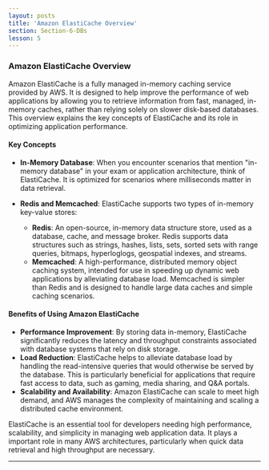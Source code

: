 ```yaml
---
layout: posts
title: 'Amazon ElastiCache Overview'
section: Section-6-DBs
lesson: 5
---
```


### Amazon ElastiCache Overview

Amazon ElastiCache is a fully managed in-memory caching service provided by AWS. It is designed to help improve the performance of web applications by allowing you to retrieve information from fast, managed, in-memory caches, rather than relying solely on slower disk-based databases. This overview explains the key concepts of ElastiCache and its role in optimizing application performance.

<!-- pagebreak -->

#### Key Concepts

- **In-Memory Database**: When you encounter scenarios that mention "in-memory database" in your exam or application architecture, think of ElastiCache. It is optimized for scenarios where milliseconds matter in data retrieval.

- **Redis and Memcached**: ElastiCache supports two types of in-memory key-value stores:
  - **Redis**: An open-source, in-memory data structure store, used as a database, cache, and message broker. Redis supports data structures such as strings, hashes, lists, sets, sorted sets with range queries, bitmaps, hyperloglogs, geospatial indexes, and streams.
  - **Memcached**: A high-performance, distributed memory object caching system, intended for use in speeding up dynamic web applications by alleviating database load. Memcached is simpler than Redis and is designed to handle large data caches and simple caching scenarios.

<!-- pagebreak -->

#### Benefits of Using Amazon ElastiCache

- **Performance Improvement**: By storing data in-memory, ElastiCache significantly reduces the latency and throughput constraints associated with database systems that rely on disk storage.
- **Load Reduction**: ElastiCache helps to alleviate database load by handling the read-intensive queries that would otherwise be served by the database. This is particularly beneficial for applications that require fast access to data, such as gaming, media sharing, and Q&A portals.
- **Scalability and Availability**: Amazon ElastiCache can scale to meet high demand, and AWS manages the complexity of maintaining and scaling a distributed cache environment.

ElastiCache is an essential tool for developers needing high performance, scalability, and simplicity in managing web application data. It plays a important role in many AWS architectures, particularly when quick data retrieval and high throughput are necessary.

---
